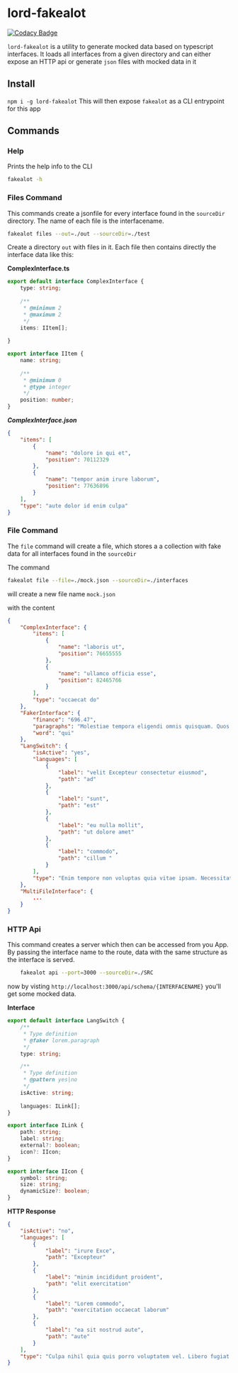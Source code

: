 # lord-fakealot

[![Codacy Badge](https://api.codacy.com/project/badge/Grade/a6989f4384e0440394870f22ad1c0f8f)](https://app.codacy.com/app/faebeee/lord-fakealot?utm_source=github.com&utm_medium=referral&utm_content=faebeee/lord-fakealot&utm_campaign=Badge_Grade_Dashboard)

`lord-fakealot` is a utility to generate mocked data based on typescript interfaces.
It loads all interfaces from a given directory and can either expose an HTTP api or
generate `json` files with mocked data in it

## Install
`npm i -g lord-fakealot`
This will then expose `fakealot` as a CLI entrypoint for this app

## Commands

### Help
Prints the help info to the CLI

```bash
fakealot -h
```


### Files Command
This commands create a jsonfile for every interface found in the `sourceDir` directory. The name of each file
is the interfacename.

```bash
fakealot files --out=./out --sourceDir=./test
```

Create a directory `out` with files in it. 
Each file then contains directly the interface data like this:

__ComplexInterface.ts__
```typescript
export default interface ComplexInterface {
    type: string;
    
    /**
     * @minimum 2
     * @maximum 2
     */
    items: IItem[];
    
}

export interface IItem {
    name: string;
    
    /**
     * @minimum 0
     * @type integer
     */
    position: number;
}
```

___ComplexInterface.json___
```json
{
    "items": [
        {
            "name": "dolore in qui et",
            "position": 70112329
        },
        {
            "name": "tempor anim irure laborum",
            "position": 77636896
        }
    ],
    "type": "aute dolor id enim culpa"
}
```


### File Command
The `file` command will create a file, which stores a a collection with fake data for all interfaces found in the `sourceDir`

The command

```bash
fakealot file --file=./mock.json --sourceDir=./interfaces
```

will create a new file name `mock.json`

with the content

```json
{
    "ComplexInterface": {
        "items": [
            {
                "name": "laboris ut",
                "position": 76655555
            },
            {
                "name": "ullamco officia esse",
                "position": 82465766
            }
        ],
        "type": "occaecat do"
    },
    "FakerInterface": {
        "finance": "696.47",
        "paragraphs": "Molestiae tempora eligendi omnis quisquam. Quos nihil dolor voluptatibus velit nobis culpa deleniti. Reprehenderit in nisi et. Quia odio et inventore eligendi in deserunt id. Sit odio quia vitae provident quo provident molestiae.\n \rPariatur quos est quod laborum. Quisquam esse quia expedita commodi. Tempora ut exercitationem doloribus harum. Sunt omnis et accusantium et quia quos sequi molestiae. Enim necessitatibus molestiae.\n \rEligendi rerum excepturi et laudantium fuga similique fugit corporis voluptatem. Esse nobis et sint magnam aut. Dolores maiores incidunt occaecati iusto laborum. Quia deleniti dolorem quibusdam id veniam perspiciatis et nisi. Corporis laboriosam esse. Soluta accusamus officiis ut excepturi blanditiis libero ut.",
        "word": "qui"
    },
    "LangSwitch": {
        "isActive": "yes",
        "languages": [
            {
                "label": "velit Excepteur consectetur eiusmod",
                "path": "ad"
            },
            {
                "label": "sunt",
                "path": "est"
            },
            {
                "label": "eu nulla mollit",
                "path": "ut dolore amet"
            },
            {
                "label": "commodo",
                "path": "cillum "
            }
        ],
        "type": "Enim tempore non voluptas quia vitae ipsam. Necessitatibus et dolor adipisci dolores sunt non explicabo occaecati. Nesciunt et sint est asperiores sit voluptatum mollitia enim iste. Nesciunt minima sequi voluptas optio aut voluptatem. Eligendi voluptates iste eius iure commodi molestiae. Voluptas quo ex reprehenderit ipsa incidunt corporis vel in."
    },
    "MultiFileInterface": {
        ...
    }
}
```

### HTTP Api
This command creates a server which then can be accessed from you App. By passing the interface name to the route,
data with the same structure as the interface is served.

```bash
    fakealot api --port=3000 --sourceDir=./SRC
```
now by visting `http://localhost:3000/api/schema/{INTERFACENAME}` you'll get some mocked data.

__Interface__
```typescript
export default interface LangSwitch {
    /**
     * Type definition
     * @faker lorem.paragraph
     */
    type: string;

    /**
     * Type definition
     * @pattern yes|no
     */
    isActive: string;
    
    languages: ILink[];
}

export interface ILink {
    path: string;
    label: string;
    external?: boolean;
    icon?: IIcon;
}

export interface IIcon {
    symbol: string;
    size: string;
    dynamicSize?: boolean;
}

```

__HTTP Response__
```json
{
    "isActive": "no",
    "languages": [
        {
            "label": "irure Exce",
            "path": "Excepteur"
        },
        {
            "label": "minim incididunt proident",
            "path": "elit exercitation"
        },
        {
            "label": "Lorem commodo",
            "path": "exercitation occaecat laborum"
        },
        {
            "label": "ea sit nostrud aute",
            "path": "aute"
        }
    ],
    "type": "Culpa nihil quia quis porro voluptatem vel. Libero fugiat doloremque deserunt quidem totam aperiam tempore. Reprehenderit rem cumque quia delectus perspiciatis sunt et. Et officia repellat. Assumenda excepturi sunt et aut corporis cumque quos distinctio. Ab quia autem consectetur occaecati nemo molestiae nisi temporibus soluta."
}
```
